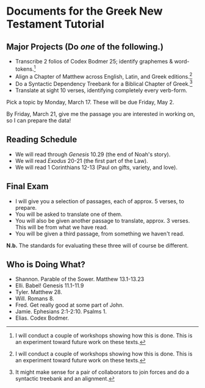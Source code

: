 # Documents for the Greek New Testament Tutorial

## Major Projects (Do _one_ of the following.)

- Transcribe 2 folios of Codex Bodmer 25; identify graphemes & word-tokens.[^ws]
- Align a Chapter of Matthew across English, Latin, and Greek editions.[^ws]
- Do a Syntactic Dependency Treebank for a Biblical Chapter of Greek.[^rs]
- Translate at sight 10 verses, identifying completely every verb-form.

Pick a topic by Monday, March 17. These will be due Friday, May 2.

By Friday, March 21, give me the passage you are interested in working on, so I can prepare the data!

[^ws]: I will conduct a couple of workshops showing how this is done. This is an experiment toward future work on these texts.

[^rs]: It might make sense for a pair of collaborators to join forces and do a syntactic treebank and an alignment.

## Reading Schedule

- We will read through _Genesis_ 10.29 (the end of Noah's story).
- We will read _Exodus_ 20-21 (the first part of the Law).
- We will read 1 Corinthians 12-13 (Paul on gifts, variety, and love).

## Final Exam

- I will give you a selection of passages, each of approx. 5 verses, to prepare.
- You will be asked to translate one of them.
- You will also be given another passage to translate, approx. 3 verses. This will be from what we have read.
- You will be given a third passage, from something we haven't read. 

**N.b.** The standards for evaluating these three will of course be different. 

## Who is Doing What?

- Shannon. Parable of the Sower. Matthew 13.1-13.23
- Elli. Babel! Genesis 11.1-11.9
- Tyler. Matthew 28.   
- Will. Romans 8.
- Fred. Get really good at some part of John.
- Jamie. Ephesians 2:1-2:10. Psalms 1.
- Elias. Codex Bodmer.

